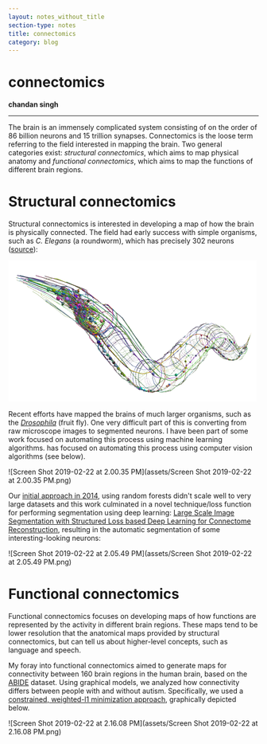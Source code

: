 ```yaml
---
layout: notes_without_title
section-type: notes
title: connectomics
category: blog
---
```



# connectomics
**chandan singh**  

---


The brain is an immensely complicated system consisting of on the order of 86 billion neurons and 15 trillion synapses. Connectomics is the loose term referring to the field interested in mapping the brain. Two general categories exist: *structural connectomics*, which aims to map physical anatomy and *functional connectomics*, which aims to map the functions of different brain regions.

# Structural connectomics

Structural connectomics is interested in developing a map of how the brain is physically connected. The field had early success with simple organisms, such as *C. Elegans* (a roundworm), which has precisely 302 neurons ([source](http://www.opensourcebrain.org/projects/celegans)):

![medium](assets/medium.png)

Recent efforts have mapped the brains of much larger organisms, such as the *[Drosophila](https://www.janelia.org/news/complete-fly-brain-imaged-at-nanoscale-resolution)* (fruit fly). One very difficult part of this is converting from raw microscope images to segmented neurons. I have been part of some work focused on automating this process using machine learning algorithms. has focused on automating this process using computer vision algorithms (see below).

![Screen Shot 2019-02-22 at 2.00.35 PM](assets/Screen Shot 2019-02-22 at 2.00.35 PM.png)

Our [initial approach in 2014](/assets/write_ups/singh_15_rf_segmentation.pdf), using random forests didn't scale well to very large datasets and this work culminated in a novel technique/loss function for performing segmentation using deep learning: [Large Scale Image Segmentation with Structured Loss based Deep Learning for Connectome Reconstruction](https://ieeexplore.ieee.org/document/8364622/), resulting in the automatic segmentation of some interesting-looking neurons:

![Screen Shot 2019-02-22 at 2.05.49 PM](assets/Screen Shot 2019-02-22 at 2.05.49 PM.png)

# Functional connectomics

Functional connectomics focuses on developing maps of how functions are represented by the activity in different brain regions. These maps tend to be lower resolution that the anatomical maps provided by structural connectomics, but can tell us about higher-level concepts, such as language and speech.

My foray into functional connectomics aimed to generate maps for connectivity between 160 brain regions in the human brain, based on the [ABIDE](http://fcon_1000.projects.nitrc.org/indi/abide/) dataset. Using graphical models, we analyzed how connectivity differs between people with and without autism. Specifically, we used a [constrained, weighted-l1 minimization approach](https://arxiv.org/abs/1709.04090), graphically depicted below.

![Screen Shot 2019-02-22 at 2.16.08 PM](assets/Screen Shot 2019-02-22 at 2.16.08 PM.png)